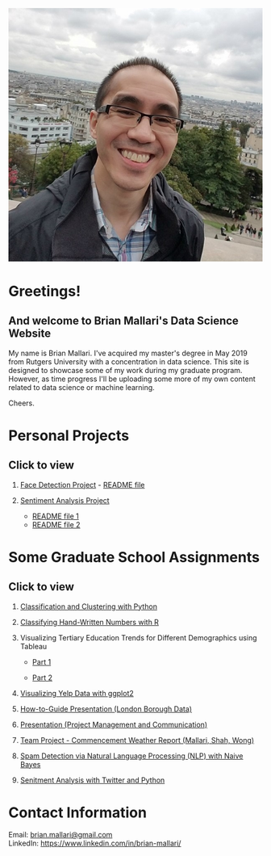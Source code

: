 ![image](GitHub_Profile_Pic_Sacre_Coeur_Paris_cropped.jpg)

# Greetings!
## And welcome to Brian Mallari's Data Science Website

My name is Brian Mallari. I've acquired my master's degree in May 2019 from Rutgers University with a concentration in data science.
This site is designed to showcase some of my work during my graduate program. However, as time progress I'll be uploading some more of my own content related to data science or machine learning. 

Cheers.

# Personal Projects
## Click to view

1. <a href = "https://github.com/brianmallari/Face-Detection-Project">Face Detection Project</a> - <a href = "https://github.com/brianmallari/Face-Detection-Project/blob/main/Face_Detection_README.pdf">README file</a>

2. <a href = "https://github.com/brianmallari/Sentiment-Analysis-Project">Sentiment Analysis Project</a> 
    - <a href = "https://github.com/brianmallari/Sentiment-Analysis-Project/blob/main/Sentiment_Analysis_README_1st_Half_How_to_Run_Scripts.pdf">README file 1</a>
    - <a href = "https://github.com/brianmallari/Sentiment-Analysis-Project/blob/main/Sentiment_Analysis_README_2nd_Half_Data_Analysis.pdf">README file 2</a>

# Some Graduate School Assignments
## Click to view

1. <a href="https://github.com/brianmallari/brian-mallari.github.io/blob/master/BrianMallari-Sample1-ClassificationAndClusteringwithPython.pdf">Classification and Clustering with Python</a>

2. <a href="https://github.com/brianmallari/brian-mallari.github.io/blob/master/BrianMallari-Sample2-ClassifyingHand-WrittenNumberswithR.pdf">Classifying Hand-Written Numbers with R</a>

3. Visualizing Tertiary Education Trends for Different Demographics using Tableau

    - <a href="https://github.com/brianmallari/brian-mallari.github.io/blob/master/BrianMallari-Sample3a-VisualizingTertiaryEducationTrendsforDifferentDemographicsusingTableau-Part1.pdf">Part 1</a>

    - <a href="https://github.com/brianmallari/brian-mallari.github.io/blob/master/BrianMallari-Sample3b-VisualizingTertiaryEducationTrendsforDifferentDemographicsusingTableau-Part2.pdf">Part 2</a>

4. <a href="https://github.com/brianmallari/brian-mallari.github.io/blob/master/BrianMallari-Sample4-VisualizingYelpDatawithggplot2.pdf">Visualizing Yelp Data with ggplot2</a>

5. <a href="https://github.com/brianmallari/brian-mallari.github.io/blob/master/BrianMallari-Sample5-HowtoGuide-LondonBoroughData.pdf">How-to-Guide Presentation (London Borough Data)</a>

6. <a href="https://github.com/brianmallari/brian-mallari.github.io/blob/master/BrianMallari-Sample6-Presentation-ProjectManagementandCommunication.pdf">Presentation (Project Management and Communication)</a>

7. <a href="https://github.com/brianmallari/brian-mallari.github.io/blob/master/BrianMallari-Sample7-TeamProject-CommencementWeatherReport-MallariShahWong.pdf">Team Project - Commencement Weather Report (Mallari, Shah, Wong)</a>

8. <a href="https://github.com/brianmallari/brian-mallari.github.io/blob/master/BrianMallari-Sample8-NLPwithNaiveBayes.pdf">Spam Detection via Natural Language Processing (NLP) with Naive Bayes</a>

9. <a href="https://github.com/brianmallari/brian-mallari.github.io/blob/master/BrianMallari-Sample9-SentimentAnalysisUsingTwitterandPython.pdf">Senitment Analysis with Twitter and Python</a>

# Contact Information
Email: brian.mallari@gmail.com
<br>
LinkedIn: <a href="https://www.linkedin.com/in/brian-mallari/">https://www.linkedin.com/in/brian-mallari/</a>
